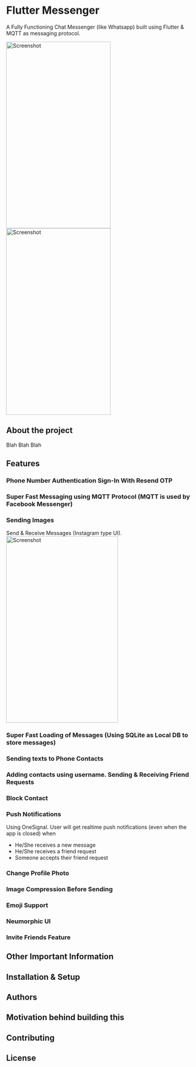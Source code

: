 # Flutter Messenger
A Fully Functioning Chat Messenger (like Whatsapp) built using Flutter & MQTT as messaging protocol.

<img src="https://user-images.githubusercontent.com/47485188/101521998-9c0a2200-39ac-11eb-964a-79d51b4f89c1.png" alt="Screenshot" height="500" width="280"/> <img src="https://user-images.githubusercontent.com/47485188/101522157-dd023680-39ac-11eb-8851-be5b351d3186.png" alt="Screenshot" height="500" width="280"/>

## About the project
Blah Blah Blah

## Features

### Phone Number Authentication Sign-In With Resend OTP
### Super Fast Messaging using MQTT Protocol (MQTT is used by Facebook Messenger)
### Sending Images
Send & Receive Messages (Instagram type UI).
<br>
<img src="https://user-images.githubusercontent.com/47485188/101521696-2f8f2300-39ac-11eb-9f42-5afd2ad0e36a.gif" alt="Screenshot" height="500" width="300"/>

### Super Fast Loading of Messages (Using SQLite as Local DB to store messages)
### Sending texts to Phone Contacts
### Adding contacts using username. Sending & Receiving Friend Requests
### Block Contact
### Push Notifications 
Using OneSignal. User will get realtime push notifications (even when the app is closed) when 
- He/She receives a new message
- He/She receives a friend request
- Someone accepts their friend request
### Change Profile Photo
### Image Compression Before Sending
### Emoji Support
### Neumorphic UI
### Invite Friends Feature

## Other Important Information

## Installation & Setup
## Authors
## Motivation behind building this
## Contributing
## License

